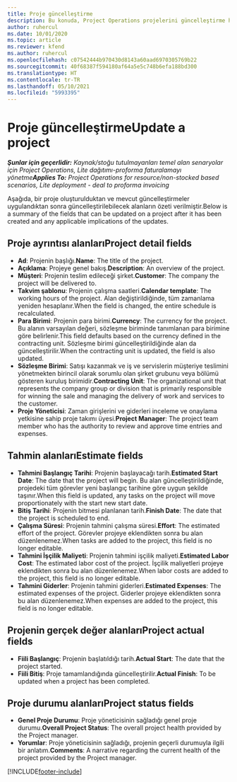 ```yaml
---
title: Proje güncelleştirme
description: Bu konuda, Project Operations projelerini güncelleştirme hakkında bilgiler sağlanmaktadır.
author: ruhercul
ms.date: 10/01/2020
ms.topic: article
ms.reviewer: kfend
ms.author: ruhercul
ms.openlocfilehash: c07542444b970430d8143a60aad6970305769b22
ms.sourcegitcommit: 40f68387f594180af64a5e5c748b6efa188bd300
ms.translationtype: HT
ms.contentlocale: tr-TR
ms.lasthandoff: 05/10/2021
ms.locfileid: "5993395"
---
```

# <a name="update-a-project"></a><span data-ttu-id="51e89-103">Proje güncelleştirme</span><span class="sxs-lookup"><span data-stu-id="51e89-103">Update a project</span></span>

<span data-ttu-id="51e89-104">_**Şunlar için geçerlidir:** Kaynak/stoğu tutulmayanları temel alan senaryolar için Project Operations, Lite dağıtımı-proforma faturalamayı yönetme_</span><span class="sxs-lookup"><span data-stu-id="51e89-104">_**Applies To:** Project Operations for resource/non-stocked based scenarios, Lite deployment - deal to proforma invoicing_</span></span>

<span data-ttu-id="51e89-105">Aşağıda, bir proje oluşturulduktan ve mevcut güncelleştirmeler uygulandıktan sonra güncelleştirilebilecek alanların özeti verilmiştir.</span><span class="sxs-lookup"><span data-stu-id="51e89-105">Below is a summary of the fields that can be updated on a project after it has been created and any applicable implications of the updates.</span></span>

## <a name="project-detail-fields"></a><span data-ttu-id="51e89-106">Proje ayrıntısı alanları</span><span class="sxs-lookup"><span data-stu-id="51e89-106">Project detail fields</span></span>

- <span data-ttu-id="51e89-107">**Ad**: Projenin başlığı.</span><span class="sxs-lookup"><span data-stu-id="51e89-107">**Name**: The title of the project.</span></span>
- <span data-ttu-id="51e89-108">**Açıklama**: Projeye genel bakış.</span><span class="sxs-lookup"><span data-stu-id="51e89-108">**Description**: An overview of the project.</span></span>
- <span data-ttu-id="51e89-109">**Müşteri**: Projenin teslim edileceği şirket.</span><span class="sxs-lookup"><span data-stu-id="51e89-109">**Customer**: The company the project will be delivered to.</span></span>
- <span data-ttu-id="51e89-110">**Takvim şablonu**: Projenin çalışma saatleri.</span><span class="sxs-lookup"><span data-stu-id="51e89-110">**Calendar template**: The working hours of the project.</span></span> <span data-ttu-id="51e89-111">Alan değiştirildiğinde, tüm zamanlama yeniden hesaplanır.</span><span class="sxs-lookup"><span data-stu-id="51e89-111">When the field is changed, the entire schedule is recalculated.</span></span>
- <span data-ttu-id="51e89-112">**Para Birimi**: Projenin para birimi.</span><span class="sxs-lookup"><span data-stu-id="51e89-112">**Currency**: The currency for the project.</span></span> <span data-ttu-id="51e89-113">Bu alanın varsayılan değeri, sözleşme biriminde tanımlanan para birimine göre belirlenir.</span><span class="sxs-lookup"><span data-stu-id="51e89-113">This field defaults based on the currency defined in the contracting unit.</span></span> <span data-ttu-id="51e89-114">Sözleşme birimi güncelleştirildiğinde alan da güncelleştirilir.</span><span class="sxs-lookup"><span data-stu-id="51e89-114">When the contracting unit is updated, the field is also updated.</span></span>
- <span data-ttu-id="51e89-115">**Sözleşme Birimi**: Satışı kazanmak ve iş ve servislerin müşteriye teslimini yönetmekten birincil olarak sorumlu olan şirket grubunu veya bölümü gösteren kuruluş birimidir.</span><span class="sxs-lookup"><span data-stu-id="51e89-115">**Contracting Unit**: The organizational unit that represents the company group or division that is primarily responsible for winning the sale and managing the delivery of work and services to the customer.</span></span> 
- <span data-ttu-id="51e89-116">**Proje Yöneticisi**: Zaman girişlerini ve giderleri inceleme ve onaylama yetkisine sahip proje takımı üyesi.</span><span class="sxs-lookup"><span data-stu-id="51e89-116">**Project Manager**: The project team member who has the authority to review and approve time entries and expenses.</span></span>

## <a name="estimate-fields"></a><span data-ttu-id="51e89-117">Tahmin alanları</span><span class="sxs-lookup"><span data-stu-id="51e89-117">Estimate fields</span></span>

- <span data-ttu-id="51e89-118">**Tahmini Başlangıç Tarihi**: Projenin başlayacağı tarih.</span><span class="sxs-lookup"><span data-stu-id="51e89-118">**Estimated Start Date**: The date that the project will begin.</span></span> <span data-ttu-id="51e89-119">Bu alan güncelleştirildiğinde, projedeki tüm görevler yeni başlangıç tarihine göre uygun şekilde taşınır.</span><span class="sxs-lookup"><span data-stu-id="51e89-119">When this field is updated, any tasks on the project will move proportionately with the start new start date.</span></span>
- <span data-ttu-id="51e89-120">**Bitiş Tarihi**: Projenin bitmesi planlanan tarih.</span><span class="sxs-lookup"><span data-stu-id="51e89-120">**Finish Date**: The date that the project is scheduled to end.</span></span>
- <span data-ttu-id="51e89-121">**Çalışma Süresi**: Projenin tahmini çalışma süresi.</span><span class="sxs-lookup"><span data-stu-id="51e89-121">**Effort**: The estimated effort of the project.</span></span> <span data-ttu-id="51e89-122">Görevler projeye eklendikten sonra bu alan düzenlenemez.</span><span class="sxs-lookup"><span data-stu-id="51e89-122">When tasks are added to the project, this field is no longer editable.</span></span>
- <span data-ttu-id="51e89-123">**Tahmini İşçilik Maliyeti**: Projenin tahmini işçilik maliyeti.</span><span class="sxs-lookup"><span data-stu-id="51e89-123">**Estimated Labor Cost**: The estimated labor cost of the project.</span></span> <span data-ttu-id="51e89-124">İşçilik maliyetleri projeye eklendikten sonra bu alan düzenlenemez.</span><span class="sxs-lookup"><span data-stu-id="51e89-124">When labor costs are added to the project, this field is no longer editable.</span></span>
- <span data-ttu-id="51e89-125">**Tahmini Giderler**: Projenin tahmini giderleri.</span><span class="sxs-lookup"><span data-stu-id="51e89-125">**Estimated Expenses**: The estimated expenses of the project.</span></span> <span data-ttu-id="51e89-126">Giderler projeye eklendikten sonra bu alan düzenlenemez.</span><span class="sxs-lookup"><span data-stu-id="51e89-126">When expenses are added to the project, this field is no longer editable.</span></span>

## <a name="project-actual-fields"></a><span data-ttu-id="51e89-127">Projenin gerçek değer alanları</span><span class="sxs-lookup"><span data-stu-id="51e89-127">Project actual fields</span></span>
- <span data-ttu-id="51e89-128">**Fiili Başlangıç**: Projenin başlatıldığı tarih.</span><span class="sxs-lookup"><span data-stu-id="51e89-128">**Actual Start**: The date that the project started.</span></span>
- <span data-ttu-id="51e89-129">**Fiili Bitiş**: Proje tamamlandığında güncelleştirilir.</span><span class="sxs-lookup"><span data-stu-id="51e89-129">**Actual Finish**: To be updated when a project has been completed.</span></span>

## <a name="project-status-fields"></a><span data-ttu-id="51e89-130">Proje durumu alanları</span><span class="sxs-lookup"><span data-stu-id="51e89-130">Project status fields</span></span>

- <span data-ttu-id="51e89-131">**Genel Proje Durumu**: Proje yöneticisinin sağladığı genel proje durumu.</span><span class="sxs-lookup"><span data-stu-id="51e89-131">**Overall Project Status**: The overall project health provided by the Project manager.</span></span>
- <span data-ttu-id="51e89-132">**Yorumlar**: Proje yöneticisinin sağladığı, projenin geçerli durumuyla ilgili bir anlatım.</span><span class="sxs-lookup"><span data-stu-id="51e89-132">**Comments**: A narrative regarding the current health of the project provided by the Project manager.</span></span>



[!INCLUDE[footer-include](../includes/footer-banner.md)]